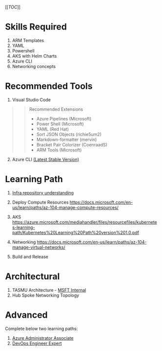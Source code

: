 [[_TOC_]]

# Skills Required
1. ARM Templates
1. YAML 
1. Powershell
1. AKS with Helm Charts
1. Azure CLI
1. Networking concepts

# Recommended Tools
1. Visual Studio Code
>>Recommended Extensions
>>- Azure Pipelines (Microsoft)
>>- Power Shell (Microsoft)
>>- YAML (Red Hat)
>>- Sort JSON Objects (richie5um2)
>>- Markdown-formatter (mervin)
>>- Bracket Pair Colorizer (CoenraadS)
>>- ARM Tools (Microsoft)

2. Azure CLI [(Latest Stable Version)](https://aka.ms/installazurecliwindows)

# Learning Path
1. [Infra repository understanding](https://dev.azure.com/TASMUCP/TASMU%20Central%20Platform/_git/infra?anchor=introduction)

1. Deploy Compute Resources
https://docs.microsoft.com/en-us/learn/paths/az-104-manage-compute-resources/

1. AKS
https://azure.microsoft.com/mediahandler/files/resourcefiles/kubernetes-learning-path/Kubernetes%20Learning%20Path%20version%201.0.pdf

1. Networking
https://docs.microsoft.com/en-us/learn/paths/az-104-manage-virtual-networks/

1. Build and Release

# Architectural
1. TASMU Architecture - [MSFT Internal](https://microsofteur.sharepoint.com/:u:/r/teams/TASMUNationalPlatform-DeliveryStream-MicrosoftOnly/_layouts/15/Doc.aspx?sourcedoc=%7BAB69922B-E7DA-4154-A2F5-6AF7B6C4D13E%7D&file=Apps-Design.vsdx&action=default&cid=d99a5502-6aaa-403f-873c-1fb385ff9ac6)
1. Hub Spoke Networking Topology

# Advanced
Complete below two learning paths:
1. [Azure Administrator Associate](https://docs.microsoft.com/en-us/learn/certifications/azure-administrator/)
2. [DevOps Engineer Expert](https://docs.microsoft.com/en-us/learn/certifications/devops-engineer/)
